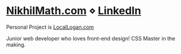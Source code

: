 # [NikhilMath.com](https://nikhilmath.com)  ⋄  [LinkedIn](https://www.linkedin.com/in/nikhil-math/)

Personal Project is [LocalLogan.com](https://locallogan.com)

Junior web developer who loves front-end design! CSS Master in the making.
